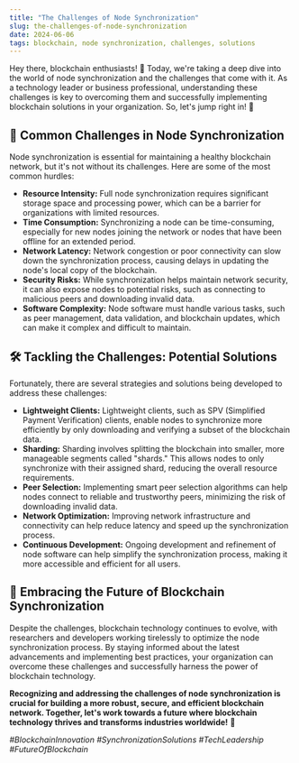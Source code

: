 ```yaml
---
title: "The Challenges of Node Synchronization"
slug: the-challenges-of-node-synchronization
date: 2024-06-06
tags: blockchain, node synchronization, challenges, solutions
---
```


Hey there, blockchain enthusiasts! 🙌 Today, we're taking a deep dive into the world of node synchronization and the challenges that come with it. As a technology leader or business professional, understanding these challenges is key to overcoming them and successfully implementing blockchain solutions in your organization. So, let's jump right in! 🚀

## 🚧 Common Challenges in Node Synchronization

Node synchronization is essential for maintaining a healthy blockchain network, but it's not without its challenges. Here are some of the most common hurdles:

- **Resource Intensity:** Full node synchronization requires significant storage space and processing power, which can be a barrier for organizations with limited resources.
- **Time Consumption:** Synchronizing a node can be time-consuming, especially for new nodes joining the network or nodes that have been offline for an extended period.
- **Network Latency:** Network congestion or poor connectivity can slow down the synchronization process, causing delays in updating the node's local copy of the blockchain.
- **Security Risks:** While synchronization helps maintain network security, it can also expose nodes to potential risks, such as connecting to malicious peers and downloading invalid data.
- **Software Complexity:** Node software must handle various tasks, such as peer management, data validation, and blockchain updates, which can make it complex and difficult to maintain.

## 🛠 Tackling the Challenges: Potential Solutions

Fortunately, there are several strategies and solutions being developed to address these challenges:

- **Lightweight Clients:** Lightweight clients, such as SPV (Simplified Payment Verification) clients, enable nodes to synchronize more efficiently by only downloading and verifying a subset of the blockchain data.
- **Sharding:** Sharding involves splitting the blockchain into smaller, more manageable segments called "shards." This allows nodes to only synchronize with their assigned shard, reducing the overall resource requirements.
- **Peer Selection:** Implementing smart peer selection algorithms can help nodes connect to reliable and trustworthy peers, minimizing the risk of downloading invalid data.
- **Network Optimization:** Improving network infrastructure and connectivity can help reduce latency and speed up the synchronization process.
- **Continuous Development:** Ongoing development and refinement of node software can help simplify the synchronization process, making it more accessible and efficient for all users.

## 🔮 Embracing the Future of Blockchain Synchronization

Despite the challenges, blockchain technology continues to evolve, with researchers and developers working tirelessly to optimize the node synchronization process. By staying informed about the latest advancements and implementing best practices, your organization can overcome these challenges and successfully harness the power of blockchain technology.

**Recognizing and addressing the challenges of node synchronization is crucial for building a more robust, secure, and efficient blockchain network. Together, let's work towards a future where blockchain technology thrives and transforms industries worldwide!** 💪

*#BlockchainInnovation #SynchronizationSolutions #TechLeadership #FutureOfBlockchain*
